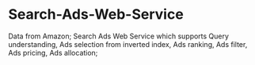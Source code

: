 # Search-Ads-Web-Service
Data from Amazon; Search Ads Web Service which supports Query understanding, Ads selection from inverted index, Ads ranking, Ads filter, Ads pricing, Ads allocation;
